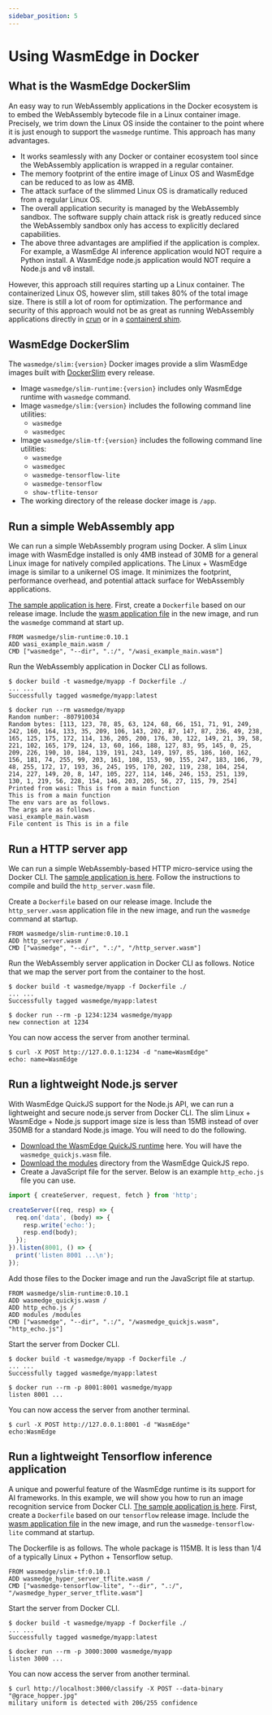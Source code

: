 ```yaml
---
sidebar_position: 5
---
```


# Using WasmEdge in Docker

## What is the WasmEdge DockerSlim

An easy way to run WebAssembly applications in the Docker ecosystem is to embed the WebAssembly bytecode file in a Linux container image. Precisely, we trim down the Linux OS inside the container to the point where it is just enough to support the `wasmedge` runtime. This approach has many advantages.

- It works seamlessly with any Docker or container ecosystem tool since the WebAssembly application is wrapped in a regular container.
- The memory footprint of the entire image of Linux OS and WasmEdge can be reduced to as low as 4MB.
- The attack surface of the slimmed Linux OS is dramatically reduced from a regular Linux OS.
- The overall application security is managed by the WebAssembly sandbox. The software supply chain attack risk is greatly reduced since the WebAssembly sandbox only has access to explicitly declared capabilities.
- The above three advantages are amplified if the application is complex. For example, a WasmEdge AI inference application would NOT require a Python install. A WasmEdge node.js application would NOT require a Node.js and v8 install.

However, this approach still requires starting up a Linux container. The containerized Linux OS, however slim, still takes 80% of the total image size. There is still a lot of room for optimization. The performance and security of this approach would not be as great as running WebAssembly applications directly in [crun](/develop/deploy/oci-runtime/crun.md) or in a [containerd shim](/develop/deploy/cri-runtime/containerd.md).

## WasmEdge DockerSlim

The `wasmedge/slim:{version}` Docker images provide a slim WasmEdge images built with [DockerSlim](https://dockersl.im) every release.

- Image `wasmedge/slim-runtime:{version}` includes only WasmEdge runtime with `wasmedge` command.
- Image `wasmedge/slim:{version}` includes the following command line utilities:
  - `wasmedge`
  - `wasmedgec`
- Image `wasmedge/slim-tf:{version}` includes the following command line utilities:
  - `wasmedge`
  - `wasmedgec`
  - `wasmedge-tensorflow-lite`
  - `wasmedge-tensorflow`
  - `show-tflite-tensor`
- The working directory of the release docker image is `/app`.

## Run a simple WebAssembly app

We can run a simple WebAssembly program using Docker. A slim Linux image with WasmEdge installed is only 4MB instead of 30MB for a general Linux image for natively compiled applications. The Linux + WasmEdge image is similar to a unikernel OS image. It minimizes the footprint, performance overhead, and potential attack surface for WebAssembly applications.

[The sample application is here](https://github.com/second-state/wasm-learning/tree/master/cli/wasi). First, create a `Dockerfile` based on our release image. Include the [wasm application file](https://github.com/second-state/wasm-learning/raw/master/cli/wasi/wasi_example_main.wasm) in the new image, and run the `wasmedge` command at start up.

```shell
FROM wasmedge/slim-runtime:0.10.1
ADD wasi_example_main.wasm /
CMD ["wasmedge", "--dir", ".:/", "/wasi_example_main.wasm"]
```

Run the WebAssembly application in Docker CLI as follows.

```shell
$ docker build -t wasmedge/myapp -f Dockerfile ./
... ...
Successfully tagged wasmedge/myapp:latest

$ docker run --rm wasmedge/myapp
Random number: -807910034
Random bytes: [113, 123, 78, 85, 63, 124, 68, 66, 151, 71, 91, 249, 242, 160, 164, 133, 35, 209, 106, 143, 202, 87, 147, 87, 236, 49, 238, 165, 125, 175, 172, 114, 136, 205, 200, 176, 30, 122, 149, 21, 39, 58, 221, 102, 165, 179, 124, 13, 60, 166, 188, 127, 83, 95, 145, 0, 25, 209, 226, 190, 10, 184, 139, 191, 243, 149, 197, 85, 186, 160, 162, 156, 181, 74, 255, 99, 203, 161, 108, 153, 90, 155, 247, 183, 106, 79, 48, 255, 172, 17, 193, 36, 245, 195, 170, 202, 119, 238, 104, 254, 214, 227, 149, 20, 8, 147, 105, 227, 114, 146, 246, 153, 251, 139, 130, 1, 219, 56, 228, 154, 146, 203, 205, 56, 27, 115, 79, 254]
Printed from wasi: This is from a main function
This is from a main function
The env vars are as follows.
The args are as follows.
wasi_example_main.wasm
File content is This is in a file
```

## Run a HTTP server app

We can run a simple WebAssembly-based HTTP micro-service using the Docker CLI. The [sample application is here](https://github.com/second-state/wasmedge_wasi_socket/tree/main/examples/http_server). Follow the instructions to compile and build the `http_server.wasm` file.

Create a `Dockerfile` based on our release image. Include the `http_server.wasm` application file in the new image, and run the `wasmedge` command at startup.

```shell
FROM wasmedge/slim-runtime:0.10.1
ADD http_server.wasm /
CMD ["wasmedge", "--dir", ".:/", "/http_server.wasm"]
```

Run the WebAssembly server application in Docker CLI as follows. Notice that we map the server port from the container to the host.

```shell
$ docker build -t wasmedge/myapp -f Dockerfile ./
... ...
Successfully tagged wasmedge/myapp:latest

$ docker run --rm -p 1234:1234 wasmedge/myapp
new connection at 1234
```

You can now access the server from another terminal.

```shell
$ curl -X POST http://127.0.0.1:1234 -d "name=WasmEdge"
echo: name=WasmEdge
```

## Run a lightweight Node.js server

With WasmEdge QuickJS support for the Node.js API, we can run a lightweight and secure node.js server from Docker CLI. The slim Linux + WasmEdge + Node.js support image size is less than 15MB instead of over 350MB for a standard Node.js image. You will need to do the following.

- [Download the WasmEdge QuickJS runtime](https://github.com/second-state/wasmedge-quickjs/releases/download/v0.4.0-alpha/wasmedge_quickjs.wasm) here. You will have the `wasmedge_quickjs.wasm` file.
- [Download the modules](https://github.com/second-state/wasmedge-quickjs/tree/main/modules) directory from the WasmEdge QuickJS repo.
- Create a JavaScript file for the server. Below is an example `http_echo.js` file you can use.

```javascript
import { createServer, request, fetch } from 'http';

createServer((req, resp) => {
  req.on('data', (body) => {
    resp.write('echo:');
    resp.end(body);
  });
}).listen(8001, () => {
  print('listen 8001 ...\n');
});
```

Add those files to the Docker image and run the JavaScript file at startup.

```shell
FROM wasmedge/slim-runtime:0.10.1
ADD wasmedge_quickjs.wasm /
ADD http_echo.js /
ADD modules /modules
CMD ["wasmedge", "--dir", ".:/", "/wasmedge_quickjs.wasm", "http_echo.js"]
```

Start the server from Docker CLI.

```shell
$ docker build -t wasmedge/myapp -f Dockerfile ./
... ...
Successfully tagged wasmedge/myapp:latest

$ docker run --rm -p 8001:8001 wasmedge/myapp
listen 8001 ...
```

You can now access the server from another terminal.

```shell
$ curl -X POST http://127.0.0.1:8001 -d "WasmEdge"
echo:WasmEdge
```

## Run a lightweight Tensorflow inference application

A unique and powerful feature of the WasmEdge runtime is its support for AI frameworks. In this example, we will show you how to run an image recognition service from Docker CLI. [The sample application is here](https://github.com/WasmEdge/wasmedge_hyper_demo/tree/main/server-tflite). First, create a `Dockerfile` based on our `tensorflow` release image. Include the [wasm application file](https://github.com/WasmEdge/wasmedge_hyper_demo/raw/main/server-tflite/wasmedge_hyper_server_tflite.wasm) in the new image, and run the `wasmedge-tensorflow-lite` command at startup.

The Dockerfile is as follows. The whole package is 115MB. It is less than 1/4 of a typically Linux + Python + Tensorflow setup.

```shell
FROM wasmedge/slim-tf:0.10.1
ADD wasmedge_hyper_server_tflite.wasm /
CMD ["wasmedge-tensorflow-lite", "--dir", ".:/", "/wasmedge_hyper_server_tflite.wasm"]
```

Start the server from Docker CLI.

```shell
$ docker build -t wasmedge/myapp -f Dockerfile ./
... ...
Successfully tagged wasmedge/myapp:latest

$ docker run --rm -p 3000:3000 wasmedge/myapp
listen 3000 ...
```

You can now access the server from another terminal.

```shell
$ curl http://localhost:3000/classify -X POST --data-binary "@grace_hopper.jpg"
military uniform is detected with 206/255 confidence
```
